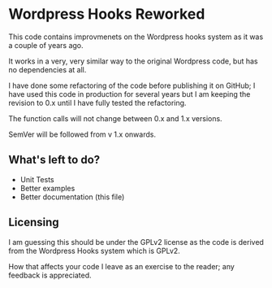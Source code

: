 # Wordpress Hooks Reworked

This code contains improvmenets on the Wordpress hooks system as it was
a couple of years ago.

It works in a very, very similar way to the original Wordpress code, but
has no dependencies at all.

I have done some refactoring of the code before publishing it on GitHub;
I have used this code in production for several years but I am keeping
the revision to 0.x until I have fully tested the refactoring.

The function calls will not change between 0.x and 1.x versions.

SemVer will be followed from v 1.x onwards.

## What's left to do?

- Unit Tests
- Better examples
- Better documentation (this file)

## Licensing

I am guessing this should be under the GPLv2 license as the code
is derived from the Wordpress Hooks system which is GPLv2.

How that affects your code I leave as an exercise to the reader; any
feedback is appreciated.
